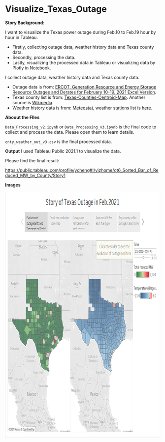 # Visualize_Texas_Outage

**Story Background**: 

I want to visualize the Texas power outage during Feb.10 to Feb.19 hour by hour in Tableau.
* Firstly, collecting outage data, weather history data and Texas county data.
* Secondly, processing the data.
* Lastly, visualizing the processed data in Tableau or visualizing data by Plotly in Notebook.

I collect outage data, weather history data and Texas county data.
- Outage data is from: [ERCOT, Generation Resource and Energy Storage Resource Outages and Derates for February 10-19, 2021 Excel Version](http://www.ercot.com/content/wcm/lists/226521/Unit_Outage_Data_20210312.xlsx).
- Texas county list is from: [Texas-Counties-Centroid-Map](https://data.texas.gov/dataset/Texas-Counties-Centroid-Map/ups3-9e8m/data). Another source is [Wikipedia](https://en.wikipedia.org/wiki/User:Michael_J/County_table).
- Weather history data is from: [Meteostat](https://dev.meteostat.net/python/), weather stations list is [here](https://github.com/meteostat/weather-stations).

**Aboout the FIles**

`Data_Processing_v2.ipynb` or `Data_Processing_v3.ipynb` is the final code to collect and process the data. Please open them to learn details.

`cnty_weather_out_v3.csv` is the final processed data.

**Output**
I used Tableau Public 2021.1 to visualize the data.

Please find the final result:

https://public.tableau.com/profile/ycheng#!/vizhome/ot6_Sorted_Bar_of_Reduced_MW_by_County/Story1

**Images**

<img src="./images/1.png" width="600" height="800" />
